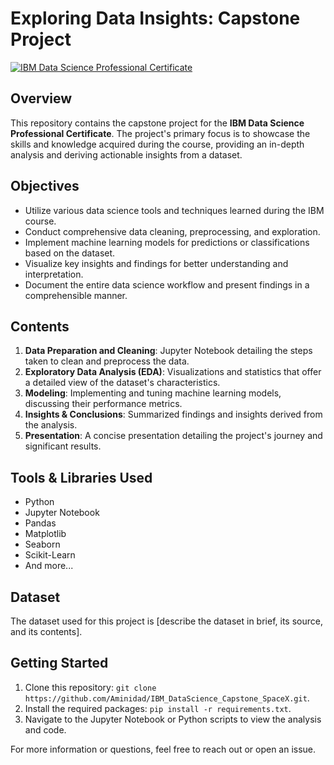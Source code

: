 # Exploring Data Insights: Capstone Project

[![IBM Data Science Professional Certificate](https://img.shields.io/badge/IBM%20Certification-Data%20Science-blue.svg)](https://www.coursera.org/professional-certificates/ibm-data-science)

## Overview
This repository contains the capstone project for the **IBM Data Science Professional Certificate**. The project's primary focus is to showcase the skills and knowledge acquired during the course, providing an in-depth analysis and deriving actionable insights from a dataset.

## Objectives
- Utilize various data science tools and techniques learned during the IBM course.
- Conduct comprehensive data cleaning, preprocessing, and exploration.
- Implement machine learning models for predictions or classifications based on the dataset.
- Visualize key insights and findings for better understanding and interpretation.
- Document the entire data science workflow and present findings in a comprehensible manner.

## Contents
1. **Data Preparation and Cleaning**: Jupyter Notebook detailing the steps taken to clean and preprocess the data.
2. **Exploratory Data Analysis (EDA)**: Visualizations and statistics that offer a detailed view of the dataset's characteristics.
3. **Modeling**: Implementing and tuning machine learning models, discussing their performance metrics.
4. **Insights & Conclusions**: Summarized findings and insights derived from the analysis.
5. **Presentation**: A concise presentation detailing the project's journey and significant results.

## Tools & Libraries Used
- Python
- Jupyter Notebook
- Pandas
- Matplotlib
- Seaborn
- Scikit-Learn
- And more...

## Dataset
The dataset used for this project is [describe the dataset in brief, its source, and its contents].

## Getting Started
1. Clone this repository: `git clone https://github.com/Aminidad/IBM_DataScience_Capstone_SpaceX.git`.
2. Install the required packages: `pip install -r requirements.txt`.
3. Navigate to the Jupyter Notebook or Python scripts to view the analysis and code.


For more information or questions, feel free to reach out or open an issue.
